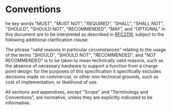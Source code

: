 # Conventions

he key words "MUST", "MUST NOT", "REQUIRED", "SHALL", "SHALL NOT", "SHOULD", "SHOULD NOT", "RECOMMENDED", "MAY", and
"OPTIONAL" in this document are to be interpreted as described in [RFC2119](http://www.ietf.org/rfc/rfc2119.txt),
subject to the following additional clarification clause:

The phrase "valid reasons in particular circumstances" relating to the usage of the terms "SHOULD", "SHOULD NOT",
"RECOMMENDED", and "NOT RECOMMENDED" is to be taken to mean technically valid reasons, such as the absence of necessary
hardware to support a function from a charge point design: for the purposes of this specification it specifically
excludes decisions made on commercial, or other non-technical grounds, such as cost of implementation, or likelihood of
use.

All sections and appendixes, except "Scope" and "Terminology and Conventions", are normative, unless they are
explicitly indicated to be informative.
